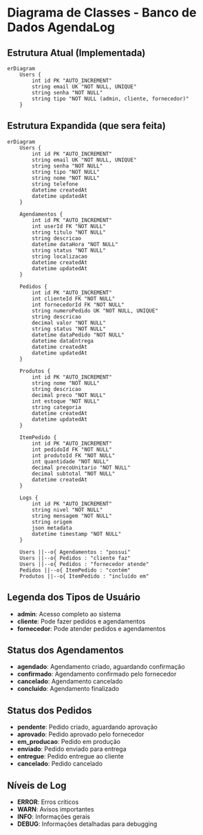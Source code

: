 # Diagrama de Classes - Banco de Dados AgendaLog

## Estrutura Atual (Implementada)

```mermaid
erDiagram
    Users {
        int id PK "AUTO_INCREMENT"
        string email UK "NOT NULL, UNIQUE"
        string senha "NOT NULL"
        string tipo "NOT NULL (admin, cliente, fornecedor)"
    }
```

## Estrutura Expandida  (que sera feita)

```mermaid
erDiagram
    Users {
        int id PK "AUTO_INCREMENT"
        string email UK "NOT NULL, UNIQUE"
        string senha "NOT NULL"
        string tipo "NOT NULL"
        string nome "NOT NULL"
        string telefone
        datetime createdAt
        datetime updatedAt
    }
    
    Agendamentos {
        int id PK "AUTO_INCREMENT"
        int userId FK "NOT NULL"
        string titulo "NOT NULL"
        string descricao
        datetime dataHora "NOT NULL"
        string status "NOT NULL"
        string localizacao
        datetime createdAt
        datetime updatedAt
    }
    
    Pedidos {
        int id PK "AUTO_INCREMENT"
        int clienteId FK "NOT NULL"
        int fornecedorId FK "NOT NULL"
        string numeroPedido UK "NOT NULL, UNIQUE"
        string descricao
        decimal valor "NOT NULL"
        string status "NOT NULL"
        datetime dataPedido "NOT NULL"
        datetime dataEntrega
        datetime createdAt
        datetime updatedAt
    }
    
    Produtos {
        int id PK "AUTO_INCREMENT"
        string nome "NOT NULL"
        string descricao
        decimal preco "NOT NULL"
        int estoque "NOT NULL"
        string categoria
        datetime createdAt
        datetime updatedAt
    }
    
    ItemPedido {
        int id PK "AUTO_INCREMENT"
        int pedidoId FK "NOT NULL"
        int produtoId FK "NOT NULL"
        int quantidade "NOT NULL"
        decimal precoUnitario "NOT NULL"
        decimal subtotal "NOT NULL"
        datetime createdAt
    }
    
    Logs {
        int id PK "AUTO_INCREMENT"
        string nivel "NOT NULL"
        string mensagem "NOT NULL"
        string origem
        json metadata
        datetime timestamp "NOT NULL"
    }
    
    Users ||--o{ Agendamentos : "possui"
    Users ||--o{ Pedidos : "cliente faz"
    Users ||--o{ Pedidos : "fornecedor atende"
    Pedidos ||--o{ ItemPedido : "contém"
    Produtos ||--o{ ItemPedido : "incluído em"
```

## Legenda dos Tipos de Usuário

- **admin**: Acesso completo ao sistema
- **cliente**: Pode fazer pedidos e agendamentos
- **fornecedor**: Pode atender pedidos e agendamentos

## Status dos Agendamentos

- **agendado**: Agendamento criado, aguardando confirmação
- **confirmado**: Agendamento confirmado pelo fornecedor
- **cancelado**: Agendamento cancelado
- **concluído**: Agendamento finalizado

## Status dos Pedidos

- **pendente**: Pedido criado, aguardando aprovação
- **aprovado**: Pedido aprovado pelo fornecedor
- **em_producao**: Pedido em produção
- **enviado**: Pedido enviado para entrega
- **entregue**: Pedido entregue ao cliente
- **cancelado**: Pedido cancelado

## Níveis de Log

- **ERROR**: Erros críticos
- **WARN**: Avisos importantes
- **INFO**: Informações gerais
- **DEBUG**: Informações detalhadas para debugging
